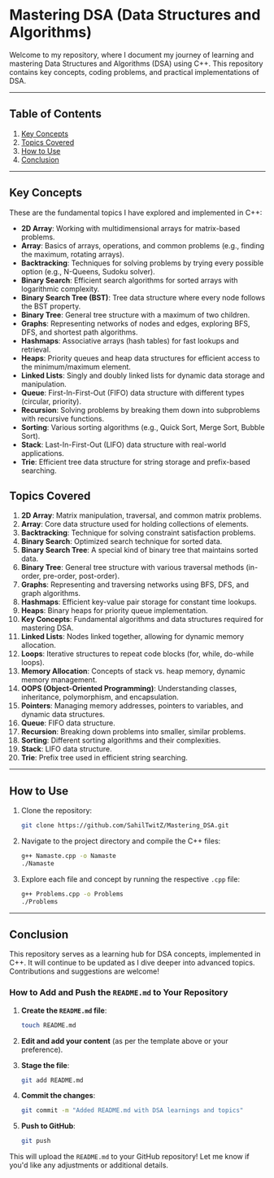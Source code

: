 # Mastering DSA (Data Structures and Algorithms)

Welcome to my repository, where I document my journey of learning and mastering Data Structures and Algorithms (DSA) using C++. This repository contains key concepts, coding problems, and practical implementations of DSA.

---

## Table of Contents

1. [Key Concepts](#key-concepts)
3. [Topics Covered](#topics-covered)
4. [How to Use](#how-to-use)
5. [Conclusion](#conclusion)

---

## Key Concepts

These are the fundamental topics I have explored and implemented in C++:

- **2D Array**: Working with multidimensional arrays for matrix-based problems.
- **Array**: Basics of arrays, operations, and common problems (e.g., finding the maximum, rotating arrays).
- **Backtracking**: Techniques for solving problems by trying every possible option (e.g., N-Queens, Sudoku solver).
- **Binary Search**: Efficient search algorithms for sorted arrays with logarithmic complexity.
- **Binary Search Tree (BST)**: Tree data structure where every node follows the BST property.
- **Binary Tree**: General tree structure with a maximum of two children.
- **Graphs**: Representing networks of nodes and edges, exploring BFS, DFS, and shortest path algorithms.
- **Hashmaps**: Associative arrays (hash tables) for fast lookups and retrieval.
- **Heaps**: Priority queues and heap data structures for efficient access to the minimum/maximum element.
- **Linked Lists**: Singly and doubly linked lists for dynamic data storage and manipulation.
- **Queue**: First-In-First-Out (FIFO) data structure with different types (circular, priority).
- **Recursion**: Solving problems by breaking them down into subproblems with recursive functions.
- **Sorting**: Various sorting algorithms (e.g., Quick Sort, Merge Sort, Bubble Sort).
- **Stack**: Last-In-First-Out (LIFO) data structure with real-world applications.
- **Trie**: Efficient tree data structure for string storage and prefix-based searching.


## Topics Covered

1. **2D Array**: Matrix manipulation, traversal, and common matrix problems.
2. **Array**: Core data structure used for holding collections of elements.
3. **Backtracking**: Technique for solving constraint satisfaction problems.
4. **Binary Search**: Optimized search technique for sorted data.
5. **Binary Search Tree**: A special kind of binary tree that maintains sorted data.
6. **Binary Tree**: General tree structure with various traversal methods (in-order, pre-order, post-order).
7. **Graphs**: Representing and traversing networks using BFS, DFS, and graph algorithms.
8. **Hashmaps**: Efficient key-value pair storage for constant time lookups.
9. **Heaps**: Binary heaps for priority queue implementation.
10. **Key Concepts**: Fundamental algorithms and data structures required for mastering DSA.
11. **Linked Lists**: Nodes linked together, allowing for dynamic memory allocation.
12. **Loops**: Iterative structures to repeat code blocks (for, while, do-while loops).
13. **Memory Allocation**: Concepts of stack vs. heap memory, dynamic memory management.
14. **OOPS (Object-Oriented Programming)**: Understanding classes, inheritance, polymorphism, and encapsulation.
15. **Pointers**: Managing memory addresses, pointers to variables, and dynamic data structures.
16. **Queue**: FIFO data structure.
17. **Recursion**: Breaking down problems into smaller, similar problems.
18. **Sorting**: Different sorting algorithms and their complexities.
19. **Stack**: LIFO data structure.
20. **Trie**: Prefix tree used in efficient string searching.

---

## How to Use

1. Clone the repository:
   ```bash
   git clone https://github.com/SahilTwitZ/Mastering_DSA.git
   ```
2. Navigate to the project directory and compile the C++ files:
   ```bash
   g++ Namaste.cpp -o Namaste
   ./Namaste
   ```

3. Explore each file and concept by running the respective `.cpp` file:
   ```bash
   g++ Problems.cpp -o Problems
   ./Problems
   ```

---

## Conclusion

This repository serves as a learning hub for DSA concepts, implemented in C++. It will continue to be updated as I dive deeper into advanced topics. Contributions and suggestions are welcome!


### How to Add and Push the `README.md` to Your Repository

1. **Create the `README.md` file**:
   ```bash
   touch README.md
   ```

2. **Edit and add your content** (as per the template above or your preference).

3. **Stage the file**:
   ```bash
   git add README.md
   ```

4. **Commit the changes**:
   ```bash
   git commit -m "Added README.md with DSA learnings and topics"
   ```

5. **Push to GitHub**:
   ```bash
   git push
   ```

This will upload the `README.md` to your GitHub repository! Let me know if you'd like any adjustments or additional details.
